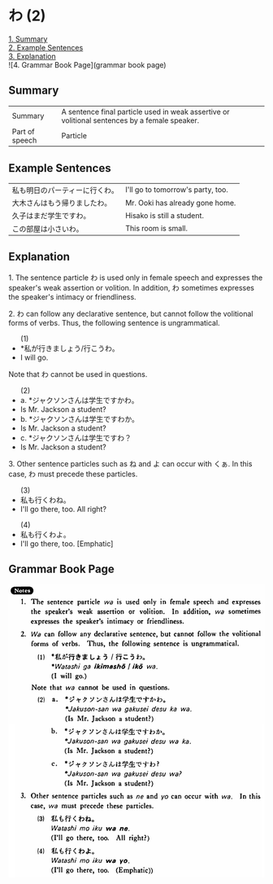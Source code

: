 # わ (2)

[1. Summary](#summary)<br>
[2. Example Sentences](#example-sentences)<br>
[3. Explanation](#explanation)<br>
![4. Grammar Book Page](grammar book page)<br>


## Summary

<table><tr>   <td>Summary</td>   <td>A sentence final particle used in weak assertive or volitional sentences by a female speaker.</td></tr><tr>   <td>Part of speech</td>   <td>Particle</td></tr></table>

## Example Sentences

<table><tr>   <td>私も明日のパーティーに行くわ。</td>   <td>I'll go to tomorrow's party, too.</td></tr><tr>   <td>大木さんはもう帰りましたわ。</td>   <td>Mr. Ooki has already gone home.</td></tr><tr>   <td>久子はまだ学生ですわ。</td>   <td>Hisako is still a student.</td></tr><tr>   <td>この部屋は小さいわ。</td>   <td>This room is small.</td></tr></table>

## Explanation

<p>1. The sentence particle <span class="cloze">わ</span> is used only in female speech and expresses the speaker's weak assertion or volition. In addition, <span class="cloze">わ</span> sometimes expresses the speaker's intimacy or friendliness.</p>  <p>2. <span class="cloze">わ</span> can follow any declarative sentence, but cannot follow the volitional forms of verbs. Thus, the following sentence is ungrammatical.</p>  <ul>(1) <li>*私が行きましょう/行こう<span class="cloze">わ</span>。</li> <li>I will go.</li> </ul>  <p>Note that <span class="cloze">わ</span> cannot be used in questions.</p>  <ul>(2)  <li>a. *ジャクソンさんは学生ですか<span class="cloze">わ</span>。</li> <li>Is Mr. Jackson a student?</li> <div class="divide"></div> <li>b. *ジャクソンさんは学生です<span class="cloze">わ</span>か。</li> <li>Is Mr. Jackson a student?</li> <div class="divide"></div> <li>c. *ジャクソンさんは学生です<span class="cloze">わ</span>？</li> <li>Is Mr. Jackson a student?</li> </ul>  <p>3. Other sentence particles such as ね and よ can occur with くぁ. In this case, <span class="cloze">わ</span> must precede these particles.</p>  <ul>(3) <li>私も行く<span class="cloze">わ</span>ね。</li> <li>I'll go there, too. All right?</li> </ul>  <ul>(4) <li>私も行く<span class="cloze">わ</span>よ。</li> <li>I'll go there, too. [Emphatic]</li> </ul>

## Grammar Book Page

![](../img/Basicわ.png)

